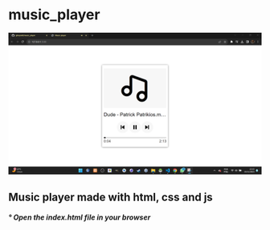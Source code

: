 # music_player

<div> <img src="https://raw.githubusercontent.com/gheysiell/images/master/music_player.png" /> </div>
<div> <h2> Music player made with html, css and js </h2> </div>
<div> <h5> ° Open the index.html file in your browser </h5> </div>